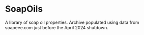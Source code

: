 # SoapOils

A library of soap oil properties. Archive populated using data from soapeee.com just before the April 2024 shutdown.